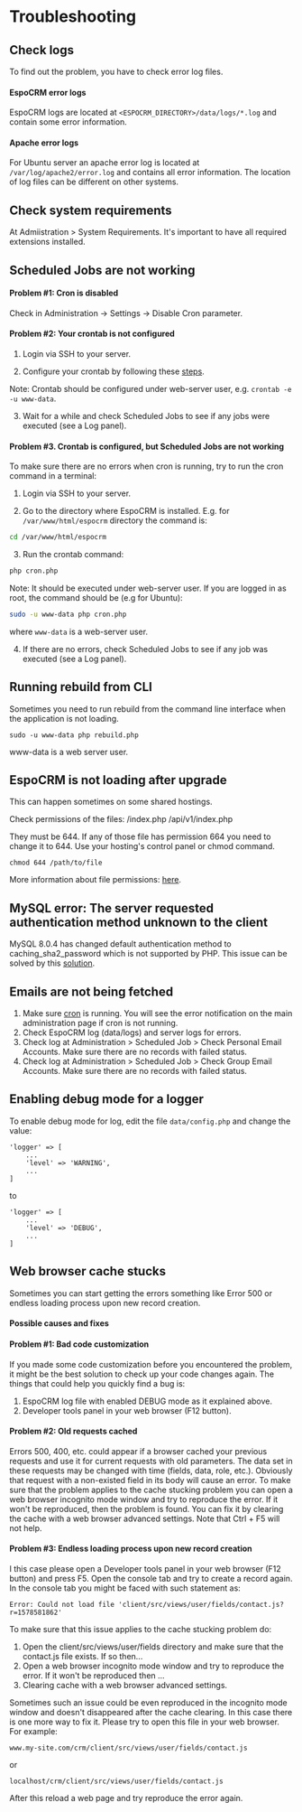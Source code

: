 # Troubleshooting

## Check logs

To find out the problem, you have to check error log files.

#### EspoCRM error logs

EspoCRM logs are located at `<ESPOCRM_DIRECTORY>/data/logs/*.log` and contain some error information.

#### Apache error logs

For Ubuntu server an apache error log is located at `/var/log/apache2/error.log` and contains all error information. The location of log files can be different on other systems.

## Check system requirements

At Admiistration > System Requirements. It's important to have all required extensions installed.

## Scheduled Jobs are not working

#### Problem #1: Cron is disabled

Check in Administration -> Settings -> Disable Cron parameter.

#### Problem #2: Your crontab is not configured

1. Login via SSH to your server.

2. Configure your crontab by following these [steps](server-configuration.md#user-content-setup-a-crontab).

Note: Crontab should be configured under web-server user, e.g. `crontab -e -u www-data`.

3. Wait for a while and check Scheduled Jobs to see if any jobs were executed (see a Log panel).

#### Problem #3. Crontab is configured, but Scheduled Jobs are not working

To make sure there are no errors when cron is running, try to run the cron command in a terminal:

1. Login via SSH to your server.

2. Go to the directory where EspoCRM is installed. E.g. for `/var/www/html/espocrm` directory the command is:

```bash
cd /var/www/html/espocrm
```

3. Run the crontab command:

```bash
php cron.php
```

Note: It should be executed under web-server user. If you are logged in as root, the command should be (e.g for Ubuntu):

```bash
sudo -u www-data php cron.php
```

where `www-data` is a web-server user.

4. If there are no errors, check Scheduled Jobs to see if any job was executed (see a Log panel).

## Running rebuild from CLI

Sometimes you need to run rebuild from the command line interface when the application is not loading.

`sudo -u www-data php rebuild.php`

www-data is a web server user. 


## EspoCRM is not loading after upgrade

This can happen sometimes on some shared hostings.

Check permissions of the files:
/index.php
/api/v1/index.php

They must be 644. If any of those file has permission 664 you need to change it to 644. Use your hosting's control panel or chmod command.

```
chmod 644 /path/to/file
```
More information about file permissions: [here](server-configuration.md#required-permissions-for-unix-based-systems).

## MySQL error: The server requested authentication method unknown to the client

MySQL 8.0.4 has changed default authentication method to caching_sha2_password which is not supported by PHP. This issue can be solved by this [solution](server-configuration.md#user-content-mysql-8-support).

## Emails are not being fetched

1. Make sure [cron](server-configuration.md#user-content-setup-a-crontab) is running. You will see the error notification on the main administration page if cron is not running.
2. Check EspoCRM log (data/logs) and server logs for errors.
3. Check log at Administration > Scheduled Job > Check Personal Email Accounts. Make sure there are no records with failed status.
4. Check log at Administration > Scheduled Job > Check Group Email Accounts. Make sure there are no records with failed status.

## Enabling debug mode for a logger

To enable debug mode for log, edit the file `data/config.php` and change the value:

```
'logger' => [
    ...
    'level' => 'WARNING',
    ...
]
```
to
```
'logger' => [
    ...
    'level' => 'DEBUG',
    ...
]
```

## Web browser cache stucks

Sometimes you can start getting the errors something like Error 500 or endless loading process upon new record creation. 
#### Possible causes and fixes

#### Problem #1: Bad code customization

If you made some code customization before you encountered the problem, it might be the best solution to check up your code changes again. The things that could help you quickly find a bug is:
1. EspoCRM log file with enabled DEBUG mode as it explained above.
2. Developer tools panel in your web browser (F12 button).

#### Problem #2: Old requests cached

Errors 500, 400, etc. could appear if a browser cached your previous requests and use it for current requests with old parameters. The data set in these requests may be changed with time (fields, data, role, etc.). Obviously that request with a non-existed field in its body will cause an error. 
To make sure that the problem applies to the cache stucking problem you can open a web browser incognito mode window and try to reproduce the error. If it won't be reproduced, then the problem is found. 
You can fix it by clearing the cache with a web browser advanced settings. Note that Ctrl + F5 will not help.

#### Problem #3: Endless loading process upon new record creation

I this case please open a Developer tools panel in your web browser (F12 button) and press F5. Open the console tab and try to create a record again. In the console tab you might be faced with such statement as:
```
Error: Could not load file 'client/src/views/user/fields/contact.js?r=1578581862'
```
To make sure that this issue applies to the cache stucking problem do:
1. Open the client/src/views/user/fields directory and make sure that the contact.js file exists. If so then... 
2. Open a web browser incognito mode window and try to reproduce the error. If it won't be reproduced then ...
3. Clearing cache with a web browser advanced settings.

Sometimes such an issue could be even reproduced in the incognito mode window and doesn't disappeared after the cache clearing. In this case there is one more way to fix it. Please try to open this file in your web browser. For example:
```
www.my-site.com/crm/client/src/views/user/fields/contact.js
``` 
or
```
localhost/crm/client/src/views/user/fields/contact.js
``` 
After this reload a web page and try reproduce the error again. 

